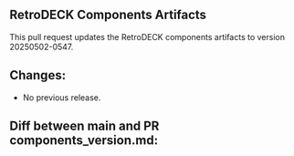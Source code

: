 ## RetroDECK Components Artifacts

This pull request updates the RetroDECK components artifacts to version 20250502-0547.
## Changes:
- No previous release.

## Diff between main and PR components_version.md:

